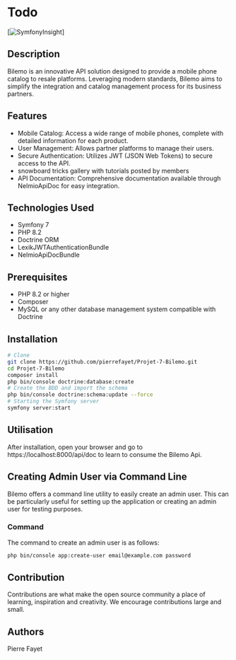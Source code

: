 # Todo

[![SymfonyInsight](https://insight.symfony.com/projects/7c26401c-056c-450c-86c8-8e182a4edb48/small.svg)]

## Description

Bilemo is an innovative API solution designed to provide a mobile phone catalog to resale platforms.
Leveraging modern standards, Bilemo aims to simplify the integration and catalog management process for its business
partners.

## Features

- Mobile Catalog: Access a wide range of mobile phones, complete with detailed information for each product.
- User Management: Allows partner platforms to manage their users.
- Secure Authentication: Utilizes JWT (JSON Web Tokens) to secure access to the API.
- snowboard tricks gallery with tutorials posted by members
- API Documentation: Comprehensive documentation available through NelmioApiDoc for easy integration.

## Technologies Used

- Symfony 7
- PHP 8.2
- Doctrine ORM
- LexikJWTAuthenticationBundle
- NelmioApiDocBundle

## Prerequisites

- PHP 8.2 or higher
- Composer
- MySQL or any other database management system compatible with Doctrine

## Installation

```bash
# Clone 
git clone https://github.com/pierrefayet/Projet-7-Bilemo.git
cd Projet-7-Bilemo
composer install
php bin/console doctrine:database:create
# Create the BDD and import the schema
php bin/console doctrine:schema:update --force
# Starting the Symfony server
symfony server:start
```

## Utilisation

After installation, open your browser and go to https://localhost:8000/api/doc to learn to consume the Bilemo Api.

## Creating Admin User via Command Line

Bilemo offers a command line utility to easily create an admin user. This can be particularly useful for setting up the application or creating an admin user for testing purposes.

### Command
The command to create an admin user is as follows:

```bash
php bin/console app:create-user email@example.com password
```

## Contribution

Contributions are what make the open source community a place of learning, inspiration and creativity. We encourage
contributions large and small.

## Authors
Pierre Fayet